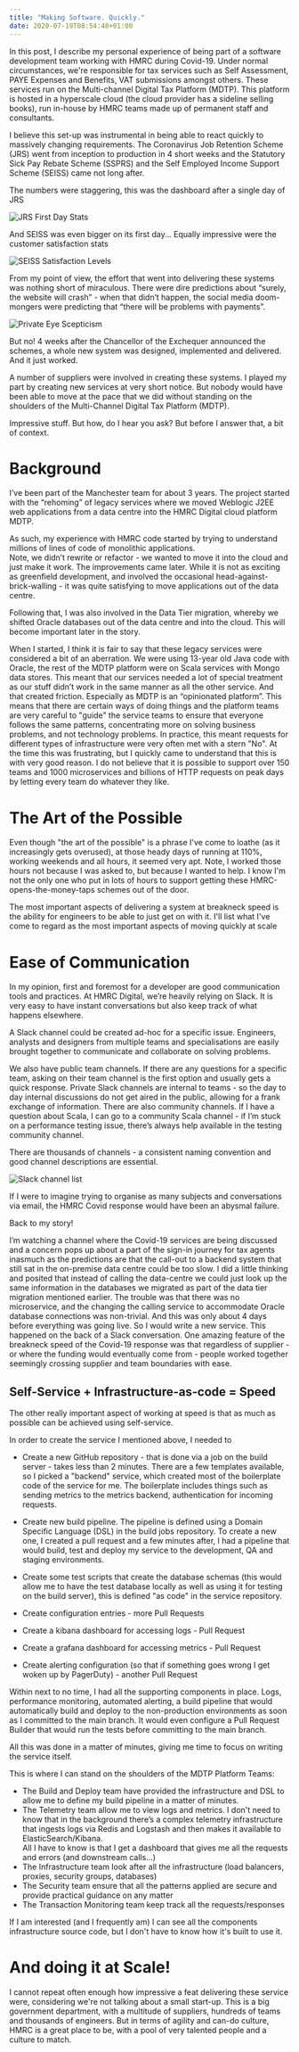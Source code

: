 ```yaml
---
title: "Making Software. Quickly."
date: 2020-07-19T08:54:48+01:00
---
```


In this post, I describe my personal experience of being part of a software development team working with HMRC 
during Covid-19.  Under normal circumstances, we're responsible for tax services such as 
Self Assessment, PAYE Expenses and Benefits, VAT submissions amongst others. These services run on the Multi-channel 
Digital Tax Platform (MDTP).  This platform is hosted in a hyperscale cloud (the cloud provider has a sideline selling books), 
run in-house by HMRC teams made up of permanent staff and consultants.  

I believe this set-up was instrumental in being able to react quickly to massively changing requirements. 
The Coronavirus Job Retention Scheme (JRS) went from inception to production in 4 short weeks and the Statutory Sick Pay 
Rebate Scheme (SSPRS) and the Self Employed Income Support Scheme (SEISS) came not long after.   

The numbers were staggering, this was the dashboard after a single day of JRS

![JRS First Day Stats](/images/making_software_quickly_stats_1.png)

And SEISS was even bigger on its first day... Equally impressive were the customer satisfaction stats

![SEISS Satisfaction Levels](/images/making_software_quickly_stats_2.png)

From my point of view, the effort that went into delivering these systems was nothing short of miraculous. 
There were dire predictions about “surely, the website will crash” - when that didn’t happen, the social media 
doom-mongers were predicting that “there will be problems with payments”.  

![Private Eye Scepticism](/images/making_software_quickly_eye.jpg)

But no! 4 weeks after the Chancellor of the Exchequer announced the schemes, a whole new system 
was designed, implemented and delivered. And it just worked.  

A number of suppliers were involved in creating these systems.  I played my part by creating new services at very short 
notice.  But nobody would have been able to move at the pace that we did without standing on the shoulders of the 
Multi-Channel Digital Tax Platform (MDTP).  

Impressive stuff.  But how, do I hear you ask?  But before I answer that, a bit of context.

# Background 

I’ve been part of the Manchester team for about 3 years.  The project started with the “rehoming” of legacy services 
where we moved Weblogic J2EE web applications from a data centre into the HMRC Digital cloud platform MDTP.

As such, my experience with HMRC code started by trying to understand millions of lines of code of monolithic applications.  
Note, we didn’t rewrite or refactor - we wanted to move it into the cloud and just make it work.  The improvements came 
later.  While it is not as exciting as greenfield development, and involved the occasional head-against-brick-walling - 
it was quite satisfying to move applications out of the data centre.

Following that, I was also involved in the Data Tier migration, whereby we shifted Oracle databases out of the data 
centre and into the cloud. This will become important later in the story.

When I started, I think it is fair to say that these legacy services were considered a bit of an aberration. We 
were using 13-year old Java code with Oracle, the rest of the MDTP platform were on Scala services with Mongo data 
stores.  This meant that our services needed a lot of special treatment as our stuff didn’t work in the same manner 
as all the other service.  And that created friction.  Especially as MDTP is an “opinionated platform”.  This means 
that there are certain ways of doing things and the platform teams are very careful to "guide" the service teams 
to ensure that everyone follows the same patterns, concentrating more on solving business problems, and not technology 
problems.  In practice, this meant requests for different types of infrastructure were very often met with a stern "No". 
At the time this was frustrating, but I quickly came to understand that this is with very good reason.  I do not 
believe that it is possible to support over 150 teams and 1000 microservices and billions of HTTP requests on 
peak days by letting every team do whatever they like.

# The Art of the Possible

Even though "the art of the possible" is a phrase I've come to loathe (as it increasingly gets overused), at those heady 
days of running at 110%, working weekends and all hours, it seemed very apt. Note, I worked those hours not because I was 
asked to, but because I wanted to help.  I know I'm not the only one who put in lots of hours to support getting these 
HMRC-opens-the-money-taps schemes out of the door.

The most important aspects of delivering a system at breakneck speed is the ability for engineers to be 
able to just get on with it.  I'll list what I've come to regard as the most important aspects of moving quickly at scale

# Ease of Communication

In my opinion, first and foremost for a developer are good communication tools and practices.  At HMRC Digital, we’re 
heavily relying on Slack.  It is very easy to have instant conversations but also keep track of what happens elsewhere.

A Slack channel could be created ad-hoc for a specific issue.  Engineers, analysts and designers from multiple teams 
and specialisations are easily brought together to communicate and collaborate on solving problems.

We also have public team channels.  If there are any questions for a specific team, asking on their team channel is the 
first option and usually gets a quick response. Private Slack channels are internal to teams - so the day to day internal 
discussions do not get aired in the public, allowing for a frank exchange of information.  There are also community 
channels.  If I have a question about Scala, I can go to a community Scala channel - if I’m 
stuck on a performance testing issue, there’s always help available in the testing community channel.

There are thousands of channels - a consistent naming convention and good channel descriptions are essential.

![Slack channel list](/images/making_software_quickly_slack.png)

If I were to imagine trying to organise as many subjects and conversations via email, the HMRC Covid response would have 
been an abysmal failure.

Back to my story!

I’m watching a channel where the Covid-19 services are being discussed and a concern pops up about a part of the 
sign-in journey for tax agents inasmuch as the predictions are that the call-out to a backend system that still 
sat in the on-premise data centre could be too slow.  I did a little thinking and posited that instead of calling 
the data-centre we could just look up the same information in the databases we migrated as part of the data tier 
migration mentioned earlier.  The trouble was that there was no microservice, and the changing the calling service to 
accommodate Oracle database connections was non-trivial.  And this was only about 4 days before everything was going live.
So I would write a new service.  This happened on the back of a Slack conversation.  One amazing feature of the breakneck 
speed of the Covid-19 response was that regardless of supplier - or where the funding would eventually 
come from - people worked together seemingly crossing supplier and team boundaries with ease.

## Self-Service + Infrastructure-as-code = Speed

The other really important aspect of working at speed is that as much as possible can be achieved using self-service.

In order to create the service I mentioned above, I needed to

* Create a new GitHub repository - that is done via a job on the build server - takes less than 2 minutes. There are a
few templates available, so I picked a "backend" service, which created most of the boilerplate code of the service for me.
The boilerplate includes things such as sending metrics to the metrics backend, authentication for incoming requests.

* Create new build pipeline. The pipeline is defined using a Domain Specific Language (DSL) in the build jobs repository.
To create a new one, I created a pull request and a few minutes after, I had a pipeline that would build, test and deploy
my service to the development, QA and staging environments.  

* Create some test scripts that create the database schemas (this would allow me to have the test database locally as 
well as using it for testing on the build server), this is defined "as code" in the service repository. 

* Create configuration entries - more Pull Requests
* Create a kibana dashboard for accessing logs - Pull Request
* Create a grafana dashboard for accessing metrics - Pull Request
* Create alerting configuration (so that if something goes wrong I get woken up by PagerDuty) - another Pull Request

Within next to no time, I had all the supporting components in place.  Logs, performance monitoring, automated alerting, 
a build pipeline that would automatically build and deploy to the non-production environments as soon as I committed to 
the main branch.  It would even configure a Pull Request Builder that would run the tests before committing to the main
branch.

All this was done in a matter of minutes, giving me time to focus on writing the service itself.

This is where I can stand on the shoulders of the MDTP Platform Teams: 

* The Build and Deploy team have provided the infrastructure and DSL to allow me to define my build pipeline in a 
matter of minutes.  
* The Telemetry team allow me to view logs and metrics.  I don't need to know that in the background there’s a complex
telemetry infrastructure that ingests logs via Redis and Logstash and then makes it available to ElasticSearch/Kibana.  
All I have to know is that I get a dashboard that gives me all the requests and errors (and downstream calls...)
* The Infrastructure team look after all the infrastructure (load balancers, proxies, security groups, databases)
* The Security team ensure that all the patterns applied are secure and provide practical guidance on any matter
* The Transaction Monitoring team keep track all the requests/responses

If I am interested (and I frequently am) I can see all the components infrastructure source code, but I don't have to
know how it's built to use it.

# And doing it at Scale!

I cannot repeat often enough how impressive a feat delivering these service were, considering we're not talking about
a small start-up.  This is a big government department, with a multitude of suppliers, hundreds of teams and 
thousands of engineers.  But in terms of agility and can-do culture, HMRC is a great place to be, with a pool of 
very talented people and a culture to match.


